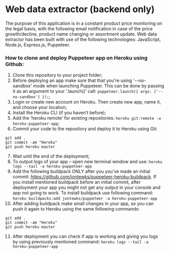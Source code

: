 # Web data extractor (backend only)
The purpose of this application is in a constant product price monitoring on the legal basis, with the following email notification in case of the price growth/decline, product name changing or assortment update. Web data extractor has been built with use of the following technologies: JavaScript, Node.js, Express.js, Puppeteer.  

### How to clone and deploy Puppeteer app on Heroku using Github:
    
1.	Clone this repository to your project folder;
2.	Before deploying an app make sure that that you're using '--no-sandbox' mode when launching Puppeteer. This can be done by passing it as an argument to your '.launch()' call: `puppeteer.launch({ args: ['--no-sandbox'] });`;
3.	Login or create new account on Heroku. Then create new app, name it, and choose your location;
4.	Install the Heroku CLI (if you haven’t before);
5.	Add the ‘heroku remote’ for existing repositories: `heroku git:remote -a heroku-puppeteer-app`;
6.	Commit your code to the repository and deploy it to Heroku using Git:
```
git add .
git commit -am "Heroku"
git push heroku master
```
7.	Wait until the end of the deployment;
8.	To output logs of your app – open new terminal window and use: `heroku logs --tail -a heroku-puppeteer-app`
9.	Add the following buildpack ONLY after you you’ve made an initial commit: https://github.com/jontewks/puppeteer-heroku-buildpack. If you install mentioned buildpack before an initial commit, after deployment your app you might not get any output in your console and app not going to work. To install buildpack use following command: `heroku buildpacks:add jontewks/puppeteer -a heroku-puppeteer-app`
10.	After adding buildpack make small changes in your app, so you can push it again to Heroku using the same following commands:
```
git add .
git commit -am "Heroku"
git push heroku master
```
11.	 After deployment you can check if app is working and giving you logs by using previously mentioned command: `heroku logs --tail -a heroku-puppeteer-app`


